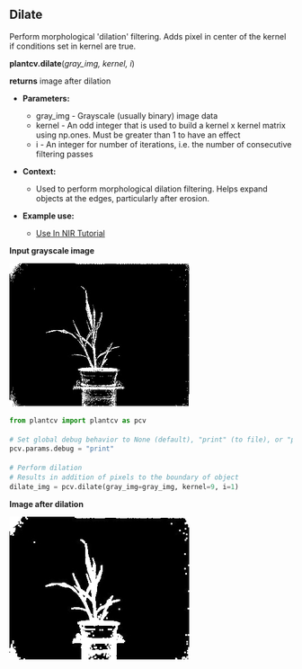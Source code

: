 ## Dilate

Perform morphological 'dilation' filtering. Adds pixel in center of the kernel if 
conditions set in kernel are true.

**plantcv.dilate**(*gray_img, kernel, i*)

**returns** image after dilation

- **Parameters:**
    - gray_img - Grayscale (usually binary) image data
    - kernel - An odd integer that is used to build a kernel x kernel matrix using np.ones. Must be greater than 1 to have an effect
    - i - An integer for number of iterations, i.e. the number of consecutive filtering passes
    
- **Context:**
    - Used to perform morphological dilation filtering. Helps expand objects at the edges, particularly after erosion.
- **Example use:**
    - [Use In NIR Tutorial](nir_tutorial.md)
    
**Input grayscale image**

![Screenshot](img/documentation_images/dilate/grayscale_image.jpg)

```python
from plantcv import plantcv as pcv

# Set global debug behavior to None (default), "print" (to file), or "plot" (Jupyter Notebooks or X11)
pcv.params.debug = "print"

# Perform dilation
# Results in addition of pixels to the boundary of object
dilate_img = pcv.dilate(gray_img=gray_img, kernel=9, i=1)
```

**Image after dilation**

![Screenshot](img/documentation_images/dilate/dilate.jpg)
